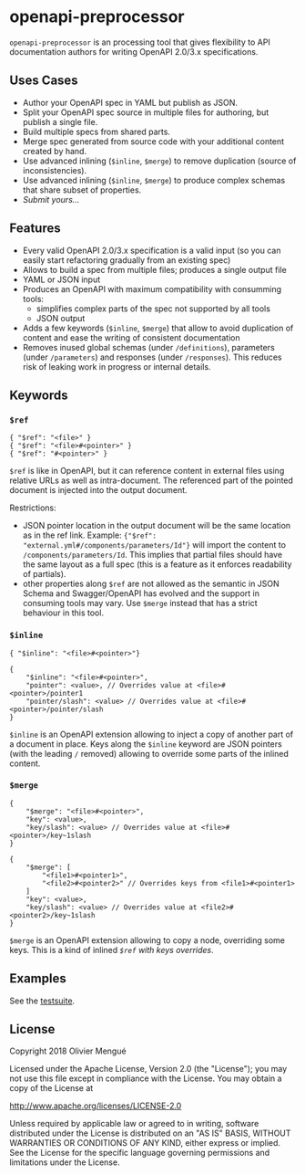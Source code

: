 # openapi-preprocessor

`openapi-preprocessor` is an processing tool that gives flexibility to API documentation authors for writing OpenAPI 2.0/3.x specifications.

## Uses Cases

- Author your OpenAPI spec in YAML but publish as JSON.
- Split your OpenAPI spec source in multiple files for authoring, but publish a single file.
- Build multiple specs from shared parts.
- Merge spec generated from source code with your additional content created by hand.
- Use advanced inlining (`$inline`, `$merge`) to remove duplication (source of inconsistencies).
- Use advanced inlining (`$inline`, `$merge`) to produce complex schemas that share subset of properties.
- *Submit yours...*

## Features

- Every valid OpenAPI 2.0/3.x specification is a valid input (so you can easily start refactoring gradually from an existing spec)
- Allows to build a spec from multiple files; produces a single output file
- YAML or JSON input
- Produces an OpenAPI with maximum compatibility with consumming tools:
  - simplifies complex parts of the spec not supported by all tools
  - JSON output
- Adds a few keywords (`$inline`, `$merge`) that allow to avoid duplication of content and ease the writing of consistent documentation
- Removes inused global schemas (under `/definitions`), parameters (under `/parameters`) and responses (under `/responses`). This reduces risk of leaking work in progress or internal details.

## Keywords

### `$ref`

    { "$ref": "<file>" }
    { "$ref": "<file>#<pointer>" }
    { "$ref": "#<pointer>" }

`$ref` is like in OpenAPI, but it can reference content in external files using relative URLs as well as intra-document. The referenced part of the pointed document is injected into the output document.

Restrictions:
- JSON pointer location in the output document will be the same location as in the ref link. Example: `{"$ref": "external.yml#/components/parameters/Id"}` will import the content to `/components/parameters/Id`. This implies that partial files should have the same layout as a full spec (this is a feature as it enforces readability of partials).
- other properties along `$ref` are not allowed as the semantic in JSON Schema and Swagger/OpenAPI has evolved and the support in consuming tools may vary. Use `$merge` instead that has a strict behaviour in this tool.

### `$inline`

    { "$inline": "<file>#<pointer>"}

    {
        "$inline": "<file>#<pointer>",
        "pointer": <value>, // Overrides value at <file>#<pointer>/pointer1
        "pointer/slash": <value> // Overrides value at <file>#<pointer>/pointer/slash
    }

`$inline` is an OpenAPI extension allowing to inject a copy of another part of a document in place. Keys along the `$inline` keyword are JSON pointers (with the leading `/` removed) allowing to override some parts of the inlined content.

### `$merge`

    {
        "$merge": "<file>#<pointer>",
        "key": <value>,
        "key/slash": <value> // Overrides value at <file>#<pointer>/key~1slash
    }

    {
        "$merge": [
            "<file1>#<pointer1>",
            "<file2>#<pointer2>" // Overrides keys from <file1>#<pointer1>
        ]
        "key": <value>,
        "key/slash": <value> // Overrides value at <file2>#<pointer2>/key~1slash
    }


`$merge` is an OpenAPI extension allowing to copy a node, overriding some keys. This is a kind of inlined *`$ref` with keys overrides*.

## Examples

See the [testsuite](https://github.com/dolmen-go/openapi-preprocessor/tree/master/testdata).

## License

Copyright 2018 Olivier Mengué

Licensed under the Apache License, Version 2.0 (the "License");
you may not use this file except in compliance with the License.
You may obtain a copy of the License at

   http://www.apache.org/licenses/LICENSE-2.0

Unless required by applicable law or agreed to in writing, software
distributed under the License is distributed on an "AS IS" BASIS,
WITHOUT WARRANTIES OR CONDITIONS OF ANY KIND, either express or implied.
See the License for the specific language governing permissions and
limitations under the License.